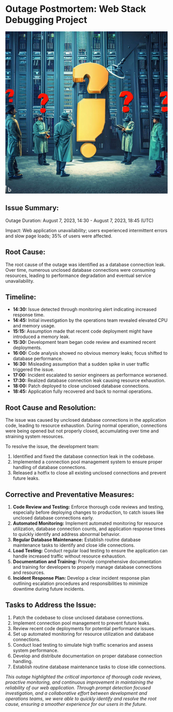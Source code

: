 # Outage Postmortem: Web Stack Debugging Project #

![A group of engineers querying a database.](/0x19-postmortem/Image/_dddd7d5b-1eca-4947-a4f5-31cb814fdf7c.jpg)

## Issue Summary: ##
<p> Outage Duration: August 7, 2023, 14:30 - August 7, 2023, 18:45 (UTC)</p>
<p> Impact: Web application unavailability; users experienced intermittent errors and slow page loads; 
    35% of users were affected.
</p>

## Root Cause: ##
The root cause of the outage was identified as a database connection leak. Over time, numerous unclosed database connections were consuming resources, leading to performance degradation and eventual service unavailability.

## Timeline: ##
- **14:30:** Issue detected through monitoring alert indicating increased response time.
- **14:45:** Initial investigation by the operations team revealed elevated CPU and memory usage.
- **15:15:** Assumption made that recent code deployment might have introduced a memory leak.
- **15:30:** Development team began code review and examined recent deployments.
- **16:00:** Code analysis showed no obvious memory leaks; focus shifted to database performance.
- **16:30:** Misleading assumption that a sudden spike in user traffic triggered the issue.
- **17:00:** Incident escalated to senior engineers as performance worsened.
- **17:30:** Realized database connection leak causing resource exhaustion.
- **18:00:** Patch deployed to close unclosed database connections.
- **18:45:** Application fully recovered and back to normal operations.

## Root Cause and Resolution: ##
The issue was caused by unclosed database connections in the application code, leading to resource exhaustion. During normal operation, connections were being opened but not properly closed, accumulating over time and straining system resources.

To resolve the issue, the development team:
1. Identified and fixed the database connection leak in the codebase.
2. Implemented a connection pool management system to ensure proper handling of database connections.
3. Released a hotfix to close all existing unclosed connections and prevent future leaks.

## Corrective and Preventative Measures: ##
1. **Code Review and Testing:** Enforce thorough code reviews and testing, especially before deploying changes to production, to catch issues like unclosed database connections early.
2. **Automated Monitoring:** Implement automated monitoring for resource utilization, database connection counts, and application response times to quickly identify and address abnormal behavior.
3. **Regular Database Maintenance:** Establish routine database maintenance tasks to identify and close idle connections.
4. **Load Testing:** Conduct regular load testing to ensure the application can handle increased traffic without resource exhaustion.
5. **Documentation and Training:** Provide comprehensive documentation and training for developers to properly manage database connections and resources.
6. **Incident Response Plan:** Develop a clear incident response plan outlining escalation procedures and responsibilities to minimize downtime during future incidents.

## Tasks to Address the Issue: ##
1. Patch the codebase to close unclosed database connections.
2. Implement connection pool management to prevent future leaks.
3. Review recent code deployments for potential performance issues.
4. Set up automated monitoring for resource utilization and database connections.
5. Conduct load testing to simulate high traffic scenarios and assess system performance.
6. Develop and distribute documentation on proper database connection handling.
7. Establish routine database maintenance tasks to close idle connections.



*This outage highlighted the critical importance of thorough code reviews, proactive monitoring, and*
*continuous improvement in maintaining the reliability of our web application. Through prompt detection*
*focused investigation, and a collaborative effort between development and operations teams, we were able to*
*quickly identify and resolve the root cause, ensuring a smoother experience for our users in the future.*
